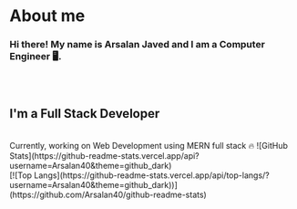 # About me
<h3>Hi there! My name is Arsalan Javed and I am a Computer Engineer 🖥️.<h3> 
<br>
<h2>I'm a Full Stack Developer  </h2>
<br>
Currently, working on Web Development using MERN full stack 🔥
![GitHub Stats](https://github-readme-stats.vercel.app/api?username=Arsalan40&theme=github_dark)
<br>
[![Top Langs](https://github-readme-stats.vercel.app/api/top-langs/?username=Arsalan40&theme=github_dark))](https://github.com/Arsalan40/github-readme-stats)
